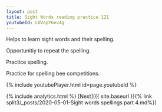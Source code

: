```yaml
---
layout: post
title: Sight Words reading practice 121
youtubeId: LUVopY6ev4g
---
```

 
 
Helps to learn sight words and their spelling.

Opportunitiy to repeat the spelling. 

Practice spelling. 
 
Practice for spelling bee competitions. 
 
{% include youtubePlayer.html id=page.youtubeId %}
 
 
{% include analytics.html %} 
[Next]({{ site.baseurl }}{% link  split3/_posts/2020-05-01-Sight words spellings part 4.md%})
 
